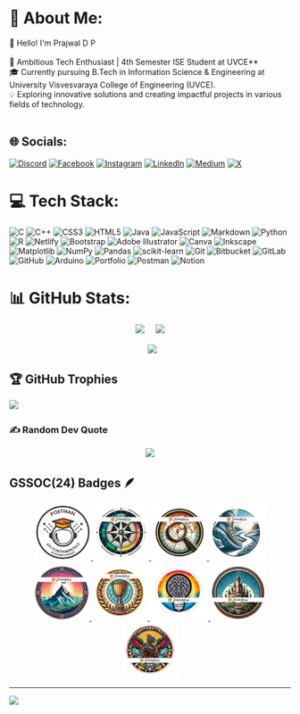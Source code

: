 # 💫 About Me:
👋 Hello! I'm Prajwal D P<br><br>🚀 Ambitious Tech Enthusiast | 4th Semester ISE Student at UVCE**  <br>🎓 Currently pursuing B.Tech in Information Science & Engineering at University Visvesvaraya College of Engineering (UVCE).  <br>💡 Exploring innovative solutions and creating impactful projects in various fields of technology.<br><br>


## 🌐 Socials:
[![Discord](https://img.shields.io/badge/Discord-%237289DA.svg?logo=discord&logoColor=white)](https://discord.gg/https://discord.com/invite/RGaYZG7J) [![Facebook](https://img.shields.io/badge/Facebook-%231877F2.svg?logo=Facebook&logoColor=white)](https://facebook.com/https://www.facebook.com/profile.php?id=61565077448844&mibextid=ZbWKwL) [![Instagram](https://img.shields.io/badge/Instagram-%23E4405F.svg?logo=Instagram&logoColor=white)](https://instagram.com/https://www.instagram.com/its_prajwaldp/?igsh=OGQ5ZDc2ODk2ZA%3D%3D) [![LinkedIn](https://img.shields.io/badge/LinkedIn-%230077B5.svg?logo=linkedin&logoColor=white)](https://linkedin.com/in/https://www.linkedin.com/in/prajwal-d-p-4a9692260?utm_source=share&utm_campaign=share_via&utm_content=profile&utm_medium=android_app) [![Medium](https://img.shields.io/badge/Medium-12100E?logo=medium&logoColor=white)](https://medium.com/@prajwaldp223) [![X](https://img.shields.io/badge/X-black.svg?logo=X&logoColor=white)](https://x.com/https://x.com/i/flow/login?redirect_after_login=%2FPrajwaldp23) 

# 💻 Tech Stack:
![C](https://img.shields.io/badge/c-%2300599C.svg?style=for-the-badge&logo=c&logoColor=white) ![C++](https://img.shields.io/badge/c++-%2300599C.svg?style=for-the-badge&logo=c%2B%2B&logoColor=white) ![CSS3](https://img.shields.io/badge/css3-%231572B6.svg?style=for-the-badge&logo=css3&logoColor=white) ![HTML5](https://img.shields.io/badge/html5-%23E34F26.svg?style=for-the-badge&logo=html5&logoColor=white) ![Java](https://img.shields.io/badge/java-%23ED8B00.svg?style=for-the-badge&logo=openjdk&logoColor=white) ![JavaScript](https://img.shields.io/badge/javascript-%23323330.svg?style=for-the-badge&logo=javascript&logoColor=%23F7DF1E) ![Markdown](https://img.shields.io/badge/markdown-%23000000.svg?style=for-the-badge&logo=markdown&logoColor=white) ![Python](https://img.shields.io/badge/python-3670A0?style=for-the-badge&logo=python&logoColor=ffdd54) ![R](https://img.shields.io/badge/r-%23276DC3.svg?style=for-the-badge&logo=r&logoColor=white) ![Netlify](https://img.shields.io/badge/netlify-%23000000.svg?style=for-the-badge&logo=netlify&logoColor=#00C7B7) ![Bootstrap](https://img.shields.io/badge/bootstrap-%238511FA.svg?style=for-the-badge&logo=bootstrap&logoColor=white) ![Adobe Illustrator](https://img.shields.io/badge/adobe%20illustrator-%23FF9A00.svg?style=for-the-badge&logo=adobe%20illustrator&logoColor=white) ![Canva](https://img.shields.io/badge/Canva-%2300C4CC.svg?style=for-the-badge&logo=Canva&logoColor=white) ![Inkscape](https://img.shields.io/badge/Inkscape-e0e0e0?style=for-the-badge&logo=inkscape&logoColor=080A13) ![Matplotlib](https://img.shields.io/badge/Matplotlib-%23ffffff.svg?style=for-the-badge&logo=Matplotlib&logoColor=black) ![NumPy](https://img.shields.io/badge/numpy-%23013243.svg?style=for-the-badge&logo=numpy&logoColor=white) ![Pandas](https://img.shields.io/badge/pandas-%23150458.svg?style=for-the-badge&logo=pandas&logoColor=white) ![scikit-learn](https://img.shields.io/badge/scikit--learn-%23F7931E.svg?style=for-the-badge&logo=scikit-learn&logoColor=white) ![Git](https://img.shields.io/badge/git-%23F05033.svg?style=for-the-badge&logo=git&logoColor=white) ![Bitbucket](https://img.shields.io/badge/bitbucket-%230047B3.svg?style=for-the-badge&logo=bitbucket&logoColor=white) ![GitLab](https://img.shields.io/badge/gitlab-%23181717.svg?style=for-the-badge&logo=gitlab&logoColor=white) ![GitHub](https://img.shields.io/badge/github-%23121011.svg?style=for-the-badge&logo=github&logoColor=white) ![Arduino](https://img.shields.io/badge/-Arduino-00979D?style=for-the-badge&logo=Arduino&logoColor=white) ![Portfolio](https://img.shields.io/badge/Portfolio-%23000000.svg?style=for-the-badge&logo=firefox&logoColor=#FF7139) ![Postman](https://img.shields.io/badge/Postman-FF6C37?style=for-the-badge&logo=postman&logoColor=white) ![Notion](https://img.shields.io/badge/Notion-%23000000.svg?style=for-the-badge&logo=notion&logoColor=white)

# 📊 GitHub Stats:

<div align="center">
  <img src="https://github-readme-stats.vercel.app/api?username=prajwaldp223&theme=dark&hide_border=false&include_all_commits=true&count_private=true"/>
  &nbsp;&nbsp;&nbsp;
  <img src="https://github-readme-streak-stats.herokuapp.com/?user=prajwaldp223&theme=dark&hide_border=false"/><br/> <br/>
  &nbsp;
  <img src="https://github-readme-stats.vercel.app/api/top-langs/?username=prajwaldp223&theme=dark&hide_border=false&include_all_commits=true&count_private=true&layout=compact"/>
</div>

## 🏆 GitHub Trophies
![](https://github-profile-trophy.vercel.app/?username=prajwaldp223&theme=radical&no-frame=false&no-bg=true&margin-w=4)

### ✍️ Random Dev Quote
<div align="center">
  
  ![](https://quotes-github-readme.vercel.app/api?type=horizontal&theme=radical)
  
</div>

## GSSOC(24) Badges 🪶

<div style='display:flex; align-items:center;' align='center'><a href="https://gssoc.girlscript.tech/leaderboard">
<img src="https://raw.githubusercontent.com/girlscript/gssoc-website-new/main/public/badges/postman.png" width="100px" height="100px"/>
  <img src="https://github.com/girlscript/gssoc-website-new/blob/main/public/badges/1.png" width="100px" height="100px"/>
  <img src="https://github.com/girlscript/gssoc-website-new/blob/main/public/badges/2.png" width="100px" height="100px"/>
  <img src="https://github.com/girlscript/gssoc-website-new/blob/main/public/badges/3.png" width="100px" height="100px"/>
  <img src="https://github.com/girlscript/gssoc-website-new/blob/main/public/badges/4.png" width="100px" height="100px"/>
  <img src="https://github.com/girlscript/gssoc-website-new/blob/main/public/badges/5.png" width="100px" height="100px"/>
  <img src="https://github.com/girlscript/gssoc-website-new/blob/main/public/badges/6.png" width="105px" height="105px"/>
  <img src="https://github.com/girlscript/gssoc-website-new/blob/main/public/badges/7.png" width="100px" height="100px"/>
  <img src="https://github.com/girlscript/gssoc-website-new/blob/main/public/badges/8.png" width="100px" height="100px"/></a>
</div>

---
[![](https://visitcount.itsvg.in/api?id=prajwaldp223&icon=0&color=0)](https://visitcount.itsvg.in)


